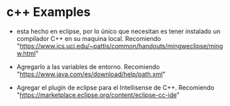 # c++ Examples

 - esta hecho en eclipse, por lo único que necesitan es tener instalado un compilador C++ en su maquina local. Recomiendo "https://www.ics.uci.edu/~pattis/common/handouts/mingweclipse/mingw.html"

 - Agregarlo a las variables de entorno. Recomiendo
"https://www.java.com/es/download/help/path.xml"

- Agregar el plugin de eclipse para el Intellisense de C++. Recomiendo "https://marketplace.eclipse.org/content/eclipse-cc-ide"
